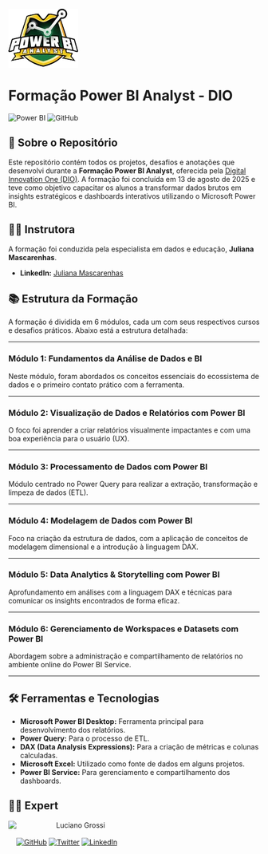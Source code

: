 <img src="PowerBIAnalystLogo.png" align="center"><BR>
# Formação Power BI Analyst - DIO

![Power BI](https://img.shields.io/badge/Power%20BI-F2C811?style=for-the-badge&logo=powerbi&logoColor=black)
![GitHub](https://img.shields.io/badge/GitHub-181717?style=for-the-badge&logo=github&logoColor=white)

## 📖 Sobre o Repositório

Este repositório contém todos os projetos, desafios e anotações que desenvolvi durante a **Formação Power BI Analyst**, oferecida pela [Digital Innovation One (DIO)](https://web.dio.me/track/formacao-power-bi-analyst). A formação foi concluída em 13 de agosto de 2025 e teve como objetivo capacitar os alunos a transformar dados brutos em insights estratégicos e dashboards interativos utilizando o Microsoft Power BI.

## 👩‍🏫 Instrutora

A formação foi conduzida pela especialista em dados e educação, **Juliana Mascarenhas**.

* **LinkedIn:** [Juliana Mascarenhas](https://www.linkedin.com/in/juliana-mascarenhas-ds/)

## 📚 Estrutura da Formação

A formação é dividida em 6 módulos, cada um com seus respectivos cursos e desafios práticos. Abaixo está a estrutura detalhada:

---

### **Módulo 1: Fundamentos da Análise de Dados e BI**
Neste módulo, foram abordados os conceitos essenciais do ecossistema de dados e o primeiro contato prático com a ferramenta.

---

### **Módulo 2: Visualização de Dados e Relatórios com Power BI**
O foco foi aprender a criar relatórios visualmente impactantes e com uma boa experiência para o usuário (UX).

---

### **Módulo 3: Processamento de Dados com Power BI**
Módulo centrado no Power Query para realizar a extração, transformação e limpeza de dados (ETL).

---

### **Módulo 4: Modelagem de Dados com Power BI**
Foco na criação da estrutura de dados, com a aplicação de conceitos de modelagem dimensional e a introdução à linguagem DAX.

---

### **Módulo 5: Data Analytics & Storytelling com Power BI**
Aprofundamento em análises com a linguagem DAX e técnicas para comunicar os insights encontrados de forma eficaz.

---

### **Módulo 6: Gerenciamento de Workspaces e Datasets com Power BI**
Abordagem sobre a administração e compartilhamento de relatórios no ambiente online do Power BI Service.

---

## 🛠️ Ferramentas e Tecnologias

* **Microsoft Power BI Desktop:** Ferramenta principal para desenvolvimento dos relatórios.
* **Power Query:** Para o processo de ETL.
* **DAX (Data Analysis Expressions):** Para a criação de métricas e colunas calculadas.
* **Microsoft Excel:** Utilizado como fonte de dados em alguns projetos.
* **Power BI Service:** Para gerenciamento e compartilhamento dos dashboards.

## 👨‍💻 Expert

<img 
  align=left 
  margin=10 
  width=80 
  src="https://avatars.githubusercontent.com/u/188269406"
/>
<p>&nbsp&nbsp&nbsp&nbspLuciano Grossi<br/><br/>
    &nbsp&nbsp&nbsp
    <a href="https://github.com/grossitech"><img src="https://img.shields.io/badge/GitHub-181717?style=for-the-badge&logo=github&logoColor=white" alt="GitHub"></a>
    <a href="https://twitter.com/lucianogrossi"><img src="https://img.shields.io/badge/Twitter-1DA1F2?style=for-the-badge&logo=twitter&logoColor=white" alt="Twitter"></a>
    <a href="https://www.linkedin.com/in/lucianogrossi"><img src="https://img.shields.io/badge/LinkedIn-0077B5?style=for-the-badge&logo=linkedin&logoColor=white" alt="LinkedIn"></a>
</p>
